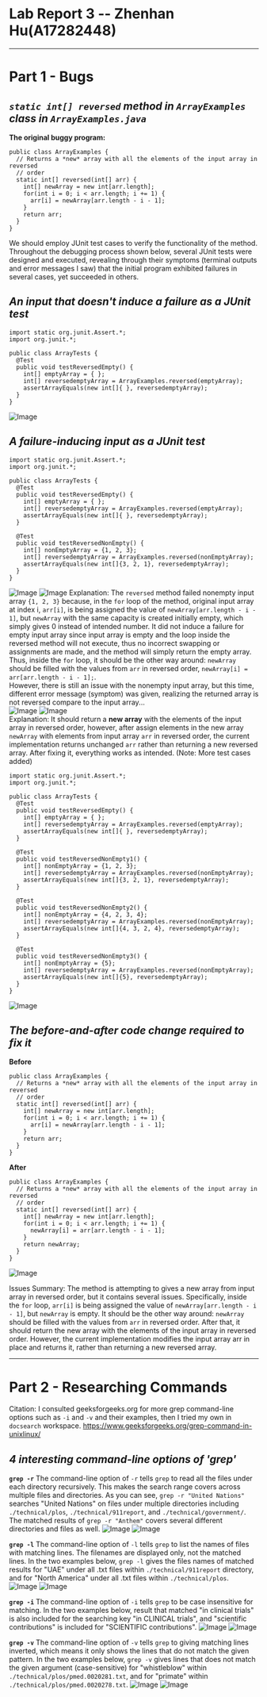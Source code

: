 # **Lab Report 3 -- Zhenhan Hu(A17282448)**
---
# **Part 1 - Bugs**
## *`static int[] reversed` method in `ArrayExamples` class in `ArrayExamples.java`*
**The original buggy program:**
```
public class ArrayExamples {
  // Returns a *new* array with all the elements of the input array in reversed
  // order
  static int[] reversed(int[] arr) {
    int[] newArray = new int[arr.length];
    for(int i = 0; i < arr.length; i += 1) {
      arr[i] = newArray[arr.length - i - 1];
    }
    return arr;
  }
}
```
We should employ JUnit test cases to verify the functionality of the method. Throughout the debugging process shown below, several JUnit tests were designed and executed, revealing through their symptoms (terminal outputs and error messages I saw) that the initial program exhibited failures in several cases, yet succeeded in others. 

## *An input that doesn't induce a failure as a JUnit test*
```
import static org.junit.Assert.*;
import org.junit.*;

public class ArrayTests {
  @Test
  public void testReversedEmpty() {
    int[] emptyArray = { };
    int[] reversedemptyArray = ArrayExamples.reversed(emptyArray);
    assertArrayEquals(new int[]{ }, reversedemptyArray);
  }
}
```
![Image](/images/report3-images/no_failure_inducing_test.png)

## *A failure-inducing input as a JUnit test*
```
import static org.junit.Assert.*;
import org.junit.*;

public class ArrayTests {
  @Test
  public void testReversedEmpty() {
    int[] emptyArray = { };
    int[] reversedemptyArray = ArrayExamples.reversed(emptyArray);
    assertArrayEquals(new int[]{ }, reversedemptyArray);
  }

  @Test
  public void testReversedNonEmpty() {
    int[] nonEmptyArray = {1, 2, 3};
    int[] reversedemptyArray = ArrayExamples.reversed(nonEmptyArray);
    assertArrayEquals(new int[]{3, 2, 1}, reversedemptyArray);
  }
}
```
![Image](/images/report3-images/failure_inducing_test_output.png)
![Image](/images/report3-images/failure_inducing_test.png)
Explanation: The `reversed` method failed nonempty input array `{1, 2, 3}` because, in the `for` loop of the method, original input array at index i, `arr[i]`, is being assigned the value of `newArray[arr.length - i - 1]`, but `newArray` with the same capacity is created initially empty, which simply gives 0 instead of intended number. It did not induce a failure for empty input array since input array is empty and the loop inside the reversed method will not execute, thus no incorrect swapping or assignments are made, and the method will simply return the empty array. Thus, inside the `for` loop, it should be the other way around: `newArray` should be filled with the values from `arr` in reversed order, `newArray[i] = arr[arr.length - i - 1];`. <br>
However, there is still an issue with the nonempty input array, but this time, different error message (symptom) was given, realizing the returned array is not reversed compare to the input array...<br>
![Image](/images/report3-images/new_failure_inducing_test_output.png)
![Image](/images/report3-images/new_failure_inducing_test.png)
<br>
Explanation: It should return a **new array** with the elements of the input array in reversed order, however, after assign elements in the new array `newArray` with elements from input array `arr` in reversed order, the current implementation returns unchanged `arr` rather than returning a new reversed array. After fixing it, everything works as intended. (Note: More test cases added)
```
import static org.junit.Assert.*;
import org.junit.*;

public class ArrayTests {
  @Test
  public void testReversedEmpty() {
    int[] emptyArray = { };
    int[] reversedemptyArray = ArrayExamples.reversed(emptyArray);
    assertArrayEquals(new int[]{ }, reversedemptyArray);
  }

  @Test
  public void testReversedNonEmpty1() {
    int[] nonEmptyArray = {1, 2, 3};
    int[] reversedemptyArray = ArrayExamples.reversed(nonEmptyArray);
    assertArrayEquals(new int[]{3, 2, 1}, reversedemptyArray);
  }

  @Test
  public void testReversedNonEmpty2() {
    int[] nonEmptyArray = {4, 2, 3, 4};
    int[] reversedemptyArray = ArrayExamples.reversed(nonEmptyArray);
    assertArrayEquals(new int[]{4, 3, 2, 4}, reversedemptyArray);
  }

  @Test
  public void testReversedNonEmpty3() {
    int[] nonEmptyArray = {5};
    int[] reversedemptyArray = ArrayExamples.reversed(nonEmptyArray);
    assertArrayEquals(new int[]{5}, reversedemptyArray);
  }
}
```
![Image](/images/report3-images/successful_junit.png)

## *The before-and-after code change required to fix it*
**Before**
```
public class ArrayExamples {
  // Returns a *new* array with all the elements of the input array in reversed
  // order
  static int[] reversed(int[] arr) {
    int[] newArray = new int[arr.length];
    for(int i = 0; i < arr.length; i += 1) {
      arr[i] = newArray[arr.length - i - 1];
    }
    return arr;
  }
}
```
**After**
```
public class ArrayExamples {
  // Returns a *new* array with all the elements of the input array in reversed
  // order
  static int[] reversed(int[] arr) {
    int[] newArray = new int[arr.length];
    for(int i = 0; i < arr.length; i += 1) {
      newArray[i] = arr[arr.length - i - 1];
    }
    return newArray;
  }
}
```
![Image](/images/report3-images/before&after.png)

Issues Summary: The method is attempting to gives a new array from input array in reversed order, but it contains several issues. Specifically, inside the `for` loop, `arr[i]` is being assigned the value of `newArray[arr.length - i - 1]`, but `newArray` is empty. It should be the other way around: `newArray` should be filled with the values from `arr` in reversed order. After that, it should return the new array with the elements of the input array in reversed order. However, the current implementation modifies the input array arr in place and returns it, rather than returning a new reversed array.

---
# **Part 2 - Researching Commands**
Citation: I consulted geeksforgeeks.org for more grep command-line options such as `-i` and `-v` and their examples, then I tried my own in `docsearch` workspace. https://www.geeksforgeeks.org/grep-command-in-unixlinux/
## *4 interesting command-line options of 'grep'*
**`grep -r`**
The command-line option of `-r` tells `grep` to read all the files under each directory recursively. This makes the search range covers across multiple files and directories. As you can see, `grep -r "United Nations"` searches "United Nations" on files under multiple directories including `./technical/plos`, `./technical/911report`, and `./technical/government/`. The matched results of `grep -r "Anthem"` covers several different directories and files as well.
![Image](/images/report3-images/grep-r1.png)
![Image](/images/report3-images/grep-r2.png)

**`grep -l`**
The command-line option of `-l` tells `grep` to list the names of files with matching lines. The filenames are displayed only, not the matched lines. In the two examples below, `grep -l` gives the files names of matched results for "UAE" under all .txt files within `./technical/911report` directory, and for "North America" under all .txt files within `./technical/plos`.
![Image](/images/report3-images/grep-l1.png)
![Image](/images/report3-images/grep-l2.png)

**`grep -i`**
The command-line option of `-i` tells `grep` to be case insensitive for matching. In the two examples below, result that matched "in clinical trials" is also included for the searching key "in CLINICAL trials", and "scientific contributions" is included for "SCIENTIFIC contributions".
![Image](/images/report3-images/grep-i1.png)
![Image](/images/report3-images/grep-i2.png)

**`grep -v`**
The command-line option of `-v` tells `grep` to giving matching lines inverted, which means it only shows the lines that do not match the given pattern. In the two examples below, `grep -v` gives lines that does not match the given argument (case-sensitive) for "whistleblow" within `./technical/plos/pmed.0020281.txt`, and for "primate" within `./technical/plos/pmed.0020278.txt`.
![Image](/images/report3-images/grep-v1.png)
![Image](/images/report3-images/grep-v2.png)
